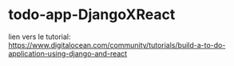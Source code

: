 # todo-app-DjangoXReact

lien vers le tutorial:
https://www.digitalocean.com/community/tutorials/build-a-to-do-application-using-django-and-react
